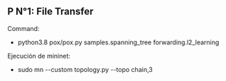 ## P N°1: File Transfer
Command:

- python3.8 pox/pox.py samples.spanning_tree forwarding.l2_learning

Ejecución de mininet:

-  sudo mn --custom topology.py --topo chain,3
